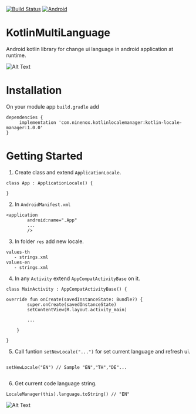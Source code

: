 <a href="https://media.giphy.com/media/VEcDJtSPLjQ6X3NRbs/giphy.gif" rel="nofollow"><img src="https://camo.githubusercontent.com/b8444ae133e24073026aaac5f84b23a896fa8dd2/68747470733a2f2f7472617669732d63692e6f72672f6b697474696e756e662f6675656c2e7376673f6272616e63683d6d6173746572" alt="Build Status" style="max-width:100%;"></a> <a href="https://www.ninenox.com"><img src="https://camo.githubusercontent.com/eb54d63dadf4ca40382d1b11f736ec31a24e0aff/68747470733a2f2f696d672e736869656c64732e696f2f62616467652f616e64726f69642d737570706f72742d677265656e2e737667" alt="Android" data-canonical-src="https://img.shields.io/badge/android-support-green.svg" style="max-width:100%;"></a>

# KotlinMultiLanguage
Android kotlin library for change ui language in android application at runtime.

![Alt Text](https://media.giphy.com/media/VEcDJtSPLjQ6X3NRbs/giphy.gif)


# Installation
On your module app `build.gradle` add
```
dependencies {
     implementation 'com.ninenox.kotlinlocalemanager:kotlin-locale-manager:1.0.0'
}
```

# Getting Started

1. Create class and extend `ApplicationLocale`.

```
class App : ApplicationLocale() {

}
```

2. In `AndroidManifest.xml`
```
<application
        android:name=".App"
        ...
        />
```

3. In folder `res` add new locale.

```
values-th
   - strings.xml
values-en
   - strings.xml
```

4. In any `Activity` extend `AppCompatActivityBase` on it.

```
class MainActivity : AppCompatActivityBase() {

override fun onCreate(savedInstanceState: Bundle?) {
        super.onCreate(savedInstanceState)
        setContentView(R.layout.activity_main)
        
        ...
        
    }
    
}
```
5. Call funtion `setNewLocale("...")` for set current language and refresh ui.
```

setNewLocale("EN") // Sample "EN","TH","DE"...
        
```

6. Get current code language string.
```
LocaleManager(this).language.toString() // "EN"
```
        


![Alt Text](https://media.giphy.com/media/vFKqnCdLPNOKc/giphy.gif)


